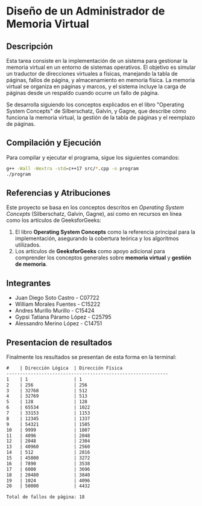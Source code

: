 # Diseño de un Administrador de Memoria Virtual

## Descripción

Esta tarea consiste en la implementación de un sistema para gestionar la memoria virtual en un entorno de sistemas operativos. El objetivo es simular un traductor de direcciones virtuales a físicas, manejando la tabla de páginas, fallos de página, y almacenamiento en memoria física. La memoria virtual se organiza en páginas y marcos, y el sistema incluye la carga de páginas desde un respaldo cuando ocurre un fallo de página.

Se desarrolla siguiendo los conceptos explicados en el libro "Operating System Concepts" de Silberschatz, Galvin, y Gagne, que describe cómo funciona la memoria virtual, la gestión de la tabla de páginas y el reemplazo de páginas.

## Compilación y Ejecución

Para compilar y ejecutar el programa, sigue los siguientes comandos:

```sh
g++ -Wall -Wextra -std=c++17 src/*.cpp -o program
./program
```

## Referencias y Atribuciones

Este proyecto se basa en los conceptos descritos en *Operating System Concepts* (Silberschatz, Galvin, Gagne), así como en recursos en línea como los artículos de GeeksforGeeks:

1. El libro **Operating System Concepts** como la referencia principal para la implementación, asegurando la cobertura teórica y los algoritmos utilizados.
2. Los artículos de **GeeksforGeeks** como apoyo adicional para comprender los conceptos generales sobre **memoria virtual** y **gestión de memoria**.

## Integrantes

- Juan Diego Soto Castro - C07722
- William Morales Fuentes - C15222
- Andres Murillo Murillo - C15424
- Gypsi Tatiana Páramo López - C25795
- Alessandro Merino López - C14751

## Presentacion de resultados

Finalmente los resultados se presentan de esta forma en la terminal:

```txt
#    | Dirección Lógica  | Dirección Física 
------------------------------------------------------------
1    | 1                 | 1                 
2    | 256               | 256               
3    | 32768             | 512               
4    | 32769             | 513               
5    | 128               | 128               
6    | 65534             | 1022              
7    | 33153             | 1153              
8    | 12345             | 1337              
9    | 54321             | 1585              
10   | 9999              | 1807              
11   | 4096              | 2048              
12   | 2048              | 2304              
13   | 40960             | 2560              
14   | 512               | 2816              
15   | 45000             | 3272              
16   | 7890              | 3538              
17   | 6000              | 3696              
18   | 20480             | 3840              
19   | 1024              | 4096              
20   | 50000             | 4432              

Total de fallos de página: 18
```
